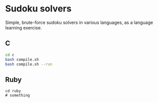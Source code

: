 # Sudoku solvers

Simple, brute-force sudoku solvers in various languages, as a language learning exercise.


## C

```sh
cd c
bash compile.sh
bash compile.sh --run
```


## Ruby

```
cd ruby
# something
```
